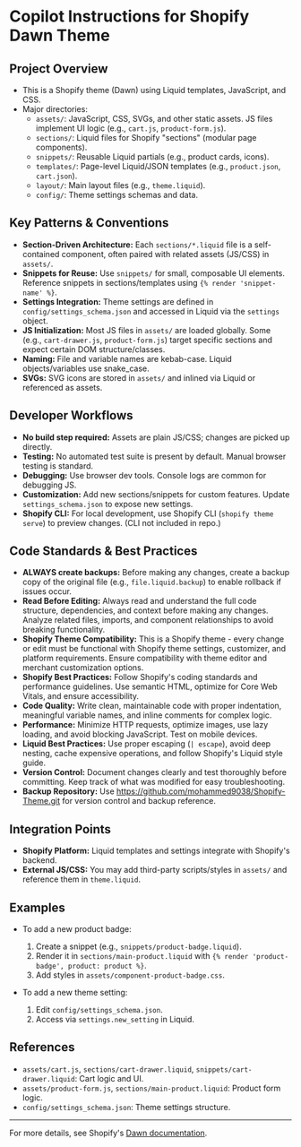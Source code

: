 # Copilot Instructions for Shopify Dawn Theme

## Project Overview
- This is a Shopify theme (Dawn) using Liquid templates, JavaScript, and CSS.
- Major directories:
  - `assets/`: JavaScript, CSS, SVGs, and other static assets. JS files implement UI logic (e.g., `cart.js`, `product-form.js`).
  - `sections/`: Liquid files for Shopify "sections" (modular page components).
  - `snippets/`: Reusable Liquid partials (e.g., product cards, icons).
  - `templates/`: Page-level Liquid/JSON templates (e.g., `product.json`, `cart.json`).
  - `layout/`: Main layout files (e.g., `theme.liquid`).
  - `config/`: Theme settings schemas and data.

## Key Patterns & Conventions
- **Section-Driven Architecture:** Each `sections/*.liquid` file is a self-contained component, often paired with related assets (JS/CSS) in `assets/`.
- **Snippets for Reuse:** Use `snippets/` for small, composable UI elements. Reference snippets in sections/templates using `{% render 'snippet-name' %}`.
- **Settings Integration:** Theme settings are defined in `config/settings_schema.json` and accessed in Liquid via the `settings` object.
- **JS Initialization:** Most JS files in `assets/` are loaded globally. Some (e.g., `cart-drawer.js`, `product-form.js`) target specific sections and expect certain DOM structure/classes.
- **Naming:** File and variable names are kebab-case. Liquid objects/variables use snake_case.
- **SVGs:** SVG icons are stored in `assets/` and inlined via Liquid or referenced as assets.

## Developer Workflows
- **No build step required:** Assets are plain JS/CSS; changes are picked up directly.
- **Testing:** No automated test suite is present by default. Manual browser testing is standard.
- **Debugging:** Use browser dev tools. Console logs are common for debugging JS.
- **Customization:** Add new sections/snippets for custom features. Update `settings_schema.json` to expose new settings.
- **Shopify CLI:** For local development, use Shopify CLI (`shopify theme serve`) to preview changes. (CLI not included in repo.)

## Code Standards & Best Practices
- **ALWAYS create backups:** Before making any changes, create a backup copy of the original file (e.g., `file.liquid.backup`) to enable rollback if issues occur.
- **Read Before Editing:** Always read and understand the full code structure, dependencies, and context before making any changes. Analyze related files, imports, and component relationships to avoid breaking functionality.
- **Shopify Theme Compatibility:** This is a Shopify theme - every change or edit must be functional with Shopify theme settings, customizer, and platform requirements. Ensure compatibility with theme editor and merchant customization options.
- **Shopify Best Practices:** Follow Shopify's coding standards and performance guidelines. Use semantic HTML, optimize for Core Web Vitals, and ensure accessibility.
- **Code Quality:** Write clean, maintainable code with proper indentation, meaningful variable names, and inline comments for complex logic.
- **Performance:** Minimize HTTP requests, optimize images, use lazy loading, and avoid blocking JavaScript. Test on mobile devices.
- **Liquid Best Practices:** Use proper escaping (`| escape`), avoid deep nesting, cache expensive operations, and follow Shopify's Liquid style guide.
- **Version Control:** Document changes clearly and test thoroughly before committing. Keep track of what was modified for easy troubleshooting.
- **Backup Repository:** Use https://github.com/mohammed9038/Shopify-Theme.git for version control and backup reference.

## Integration Points
- **Shopify Platform:** Liquid templates and settings integrate with Shopify's backend.
- **External JS/CSS:** You may add third-party scripts/styles in `assets/` and reference them in `theme.liquid`.

## Examples
- To add a new product badge:
  1. Create a snippet (e.g., `snippets/product-badge.liquid`).
  2. Render it in `sections/main-product.liquid` with `{% render 'product-badge', product: product %}`.
  3. Add styles in `assets/component-product-badge.css`.

- To add a new theme setting:
  1. Edit `config/settings_schema.json`.
  2. Access via `settings.new_setting` in Liquid.

## References
- `assets/cart.js`, `sections/cart-drawer.liquid`, `snippets/cart-drawer.liquid`: Cart logic and UI.
- `assets/product-form.js`, `sections/main-product.liquid`: Product form logic.
- `config/settings_schema.json`: Theme settings structure.

---
For more details, see Shopify's [Dawn documentation](https://shopify.dev/docs/themes/os20).
